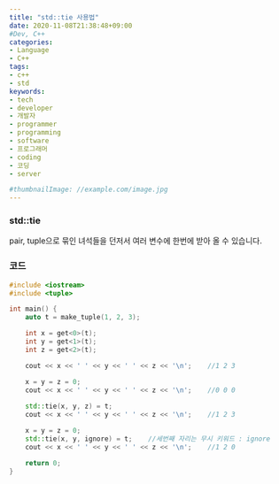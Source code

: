 ```yaml
---
title: "std::tie 사용법"
date: 2020-11-08T21:38:48+09:00
#Dev, C++
categories:
- Language
- C++
tags:
- c++
- std
keywords:
- tech
- developer
- 개발자
- programmer
- programming
- software
- 프로그래머
- coding
- 코딩
- server

#thumbnailImage: //example.com/image.jpg
---
```


### std::tie

pair, tuple으로 묶인 녀석들을 던저서 여러 변수에 한번에 받아 올 수 있습니다.

<!--more-->

  

### 코드

```c++
#include <iostream>
#include <tuple>

int main() {
    auto t = make_tuple(1, 2, 3);

    int x = get<0>(t);
    int y = get<1>(t);
    int z = get<2>(t);

    cout << x << ' ' << y << ' ' << z << '\n';    //1 2 3

    x = y = z = 0;
    cout << x << ' ' << y << ' ' << z << '\n';    //0 0 0
    
    std::tie(x, y, z) = t;
    cout << x << ' ' << y << ' ' << z << '\n';    //1 2 3

    x = y = z = 0;
    std::tie(x, y, ignore) = t;    //세번째 자리는 무시 키워드 : ignore
    cout << x << ' ' << y << ' ' << z << '\n';    //1 2 0

    return 0;
}

```